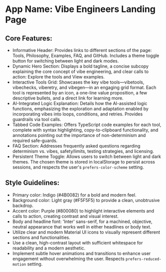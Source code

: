 # **App Name**: Vibe Engineers Landing Page

## Core Features:

- Informative Header: Provides links to different sections of the page: Tools, Philosophy, Examples, FAQ, and GitHub. Includes a theme toggle button for switching between light and dark modes.
- Dynamic Hero Section: Displays a bold tagline, a concise subcopy explaining the core concept of vibe engineering, and clear calls to action: Explore the tools and View examples.
- Interactive Tools Grid: Showcases the key vibe tools—vibetools, vibechecks, viberetry, and vibegen—in an engaging grid format. Each tool is represented by an icon, a one-line value proposition, a few descriptive bullets, and a direct link for learning more.
- AI-Integrated Logic Explanation: Details how the AI-assisted logic functions, emphasizing the exploration and adaptation enabled by incorporating vibes into loops, conditions, and retries. Provides guardrails via tool calls.
- Tabbed Code Examples: Offers TypeScript code examples for each tool, complete with syntax highlighting, copy-to-clipboard functionality, and annotations pointing out the importance of non-determinism and required safe-guards.
- FAQ Section: Addresses frequently asked questions regarding determinism vs. vibes, safety/limits, testing strategies, and licensing.
- Persistent Theme Toggle: Allows users to switch between light and dark themes. The chosen theme is stored in localStorage to persist across sessions, and respects the user's `prefers-color-scheme` setting.

## Style Guidelines:

- Primary color: Indigo (#4B0082) for a bold and modern feel.
- Background color: Light gray (#F5F5F5) to provide a clean, unobtrusive backdrop.
- Accent color: Purple (#800080) to highlight interactive elements and calls to action, creating contrast and visual interest.
- Body and headline font: 'Inter' sans-serif, for a machined, objective, neutral appearance that works well in either headlines or body text.
- Utilize clear and modern Material UI icons to visually represent different sections and functionalities.
- Use a clean, high-contrast layout with sufficient whitespace for readability and a modern aesthetic.
- Implement subtle hover animations and transitions to enhance user engagement without overwhelming the user. Respects `prefers-reduced-motion` setting.